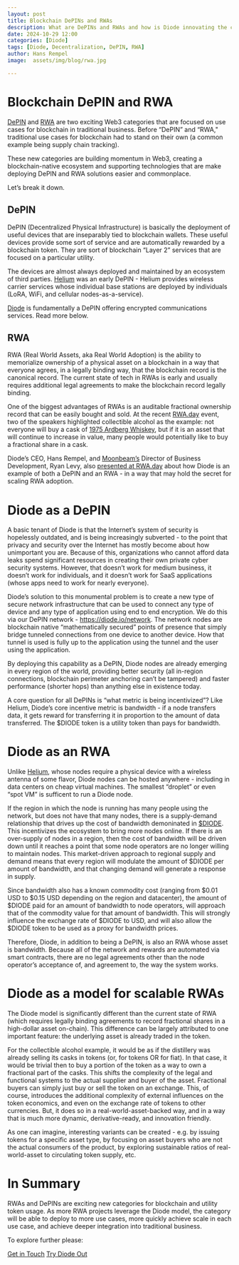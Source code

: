 ```yaml
---
layout: post
title: Blockchain DePINs and RWAs
description: What are DePINs and RWAs and how is Diode innovating the categories
date: 2024-10-29 12:00
categories: [Diode]
tags: [Diode, Decentralization, DePIN, RWA]
author: Hans Rempel
image: 	assets/img/blog/rwa.jpg

---
```


# Blockchain DePIN and RWA

[DePIN](https://cointelegraph.com/explained/decentralized-physical-infrastructure-network-depin-explained) and [RWA](https://www.rwa.world/about) are two exciting Web3 categories that are focused on use cases for blockchain in traditional business.  Before “DePIN” and “RWA," traditional use cases for blockchain had to stand on their own (a common example being supply chain tracking).  

These new categories are building momentum in Web3, creating a blockchain-native ecosystem and supporting technologies that are make deploying DePIN and RWA solutions easier and commonplace.

Let’s break it down.

## DePIN

DePIN (Decentralized Physical Infrastructure) is basically the deployment of useful devices that are inseparably tied to blockchain wallets.  These useful devices provide some sort of service and are automatically rewarded by a blockchain token.  They are sort of blockchain “Layer 2” services that are focused on a particular utility.  

The devices are almost always deployed and maintained by an ecosystem of third parties.  [Helium](https://helium.com) was an early DePIN - Helium provides wireless carrier services whose individual base stations are deployed by individuals (LoRA, WiFi, and cellular nodes-as-a-service).

[Diode](https://diode.io) is fundamentally a DePIN offering encrypted communications services.  Read more below.

## RWA

RWA (Real World Assets, aka Real World Adoption) is the ability to memorialize ownership of a physical asset on a blockchain in a way that everyone agrees, in a legally binding way, that the blockchain record is the canonical record.  The current state of tech in RWAs is early and usually requires additional legal agreements to make the blockchain record legally binding.  

One of the biggest advantages of RWAs is an auditable fractional ownership record that can be easily bought and sold.  At the recent [RWA.day](https://rwa.day) event, two of the speakers highlighted collectible alcohol as the example: not everyone will buy a cask of [1975 Ardberg Whiskey](https://whiskymag.com/articles/record-breaking-cask-of-ardbeg-1975-single-malt-scotch-sells-for-16-million/), but if it is an asset that will continue to increase in value, many people would potentially like to buy a fractional share in a cask.

Diode’s CEO, Hans Rempel, and [Moonbeam’s](https://moonbeam.network) Director of Business Development, Ryan Levy, also [presented at RWA.day](https://www.youtube.com/watch?v=aqWTHA8P1cY) about how Diode is an example of both a DePIN and an RWA - in a way that may hold the secret for scaling RWA adoption.  

# Diode as a DePIN

A basic tenant of Diode is that the Internet’s system of security is hopelessly outdated, and is being increasingly subverted - to the point that privacy and security over the Internet has mostly become about how unimportant you are.  Because of this, organizations who cannot afford data leaks spend significant resources in creating their own private cyber security systems.  However, that doesn’t work for medium business, it doesn’t work for individuals, and it doesn’t work for SaaS applications (whose apps need to work for nearly everyone).

Diode’s solution to this monumental problem is to create a new type of secure network infrastructure that can be used to connect any type of device and any type of application using end to end encryption.  We do this via our DePIN network - https://diode.io/network.  The network nodes are blockchain native “mathematically secured” points of presence that simply bridge tunneled connections from one device to another device.  How that tunnel is used is fully up to the application using the tunnel and the user using the application.  

By deploying this capability as a DePIN, Diode nodes are already emerging in every region of the world, providing better security (all in-region connections, blockchain perimeter anchoring can’t be tampered) and faster performance (shorter hops) than anything else in existence today.

A core question for all DePINs is “what metric is being incentivized”?  Like Helium, Diode’s core incentive metric is bandwidth - if a node transfers data, it gets reward for transferring it in proportion to the amount of data transferred.  The $DIODE token is a utility token than pays for bandwidth.

# Diode as an RWA

Unlike [Helium](https://www.helium.com/), whose nodes require a physical device with a wireless antenna of some flavor, Diode nodes can be hosted anywhere - including in data centers on cheap virtual machines.  The smallest “droplet” or even “spot VM” is sufficent to run a Diode node.  

If the region in which the node is running has many people using the network, but does not have that many nodes, there is a supply-demand relationship that drives up the cost of bandwidth demoninated in [$DIODE](https://diode.foundation/docs/token.html).  This incentivizes the ecosystem to bring more nodes online.  If there is an over-supply of nodes in a region, then the cost of bandwidth will be driven down until it reaches a point that some node operators are no longer willing to maintain nodes.  This market-driven approach to regional supply and demand means that every region will modulate the amount of $DIODE per amount of bandwidth, and that changing demand will generate a response in supply.

Since bandwidth also has a known commodity cost (ranging from $0.01 USD to $0.15 USD depending on the region and datacenter), the amount of $DIODE paid for an amount of bandwidth to node operators, will approach that of the commodity value for that amount of bandwidth.  This will strongly influence the exchange rate of $DIODE to USD, and will also allow the $DIODE token to be used as a proxy for bandwidth prices.  

Therefore, Diode, in addition to being a DePIN, is also an RWA whose asset is bandwidth.  Because all of the network and rewards are automated via smart contracts, there are no legal agreements other than the node operator’s acceptance of, and agreement to, the way the system works.

# Diode as a model for scalable RWAs

The Diode model is significantly different than the current state of RWA (which requires legally binding agreements to record fractional shares in a high-dollar asset on-chain).  This difference can be largely attributed to one important feature: the underlying asset is already traded in the token.  

For the collectible alcohol example, it would be as if the distillery was already selling its casks in tokens (or, for tokens OR for fiat).  In that case, it would be trivial then to buy a portion of the token as a way to own a fractional part of the casks.  This shifts the complexity of the legal and functional systems to the actual supplier and buyer of the asset.  Fractional buyers can simply just buy or sell the token on an exchange.  This, of course, introduces the additional complexity of external influences on the token economics, and even on the exchange rate of tokens to other currencies.  But, it does so in a real-world-asset-backed way, and in a way that is much more dynamic, derivative-ready, and innovation friendly.

As one can imagine, interesting variants can be created  - e.g. by issuing tokens for a specific asset type, by focusing on asset buyers who are not the actual consumers of the product, by exploring sustainable ratios of real-world-asset to circulating token supply, etc.

# In Summary

RWAs and DePINs are exciting new categories for blockchain and utility token usage. As more RWA projects leverage the Diode model, the category will be able to deploy to more use cases, more quickly achieve scale in each use case, and achieve deeper integration into traditional business.

To explore further please:
<div class="story__buttons">
  <a href="{{"https://contactdiode.paperform.co"}}" class="btn" target="">Get in Touch</a>
  <a href="#download-app" class="btn popup-open" target="">Try Diode Out</a>
</div>

